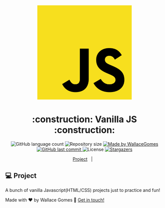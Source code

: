 <!-- Gera uma imagem no centro do readme, dê preferência para usar SVG  -->
<h1 align="center">
    <img alt="logoJS" title="#logoJS" src=".github/js_logo.svg" width="300px"/>
</h1>

<h1 align="center"> 
	:construction: Vanilla JS :construction:
</h1>

<p align="center">
  <!-- Mostra um botão que tem uma contagem de quantos tipos diferentes de linguagens são utilizadas nesse repositório -->
  <img alt="GitHub language count" src="https://img.shields.io/github/languages/count/WallaceGomes/vanilla-javascript?color=%2304D361">
  <!-- Tamanho do repositório -->
  <img alt="Repository size" src="https://img.shields.io/github/repo-size/WallaceGomes/vanilla-javascript">
	<!-- Link para o linkedin -->
  <a href="https://www.linkedin.com/in/wallace-cardoso-gomes/">
    <img alt="Made by WallaceGomes" src="https://img.shields.io/badge/made%20by-WallaceGomes-%2304D361">
  </a>
  <!-- Ultimo commit -->
  <a href="https://github.com/WallaceGomes/vanilla-javascript/commits/master">
    <img alt="GitHub last commit" src="https://img.shields.io/github/last-commit/WallaceGomes/vanilla-javascript">
  </a>
  <!-- Licensa -->
  <img alt="License" src="https://img.shields.io/badge/license-MIT-brightgreen">
  <!-- Quantas estrelas o repositório recebeu -->
   <a href="https://github.com/WallaceGomes/vanilla-javascript/stargazers">
    <img alt="Stargazers" src="https://img.shields.io/github/stars/WallaceGomes/vanilla-javascript?style=social">
  </a>
</p>

<p align="center">
  <a href="#-project">Project</a>&nbsp;&nbsp;&nbsp;|&nbsp;&nbsp;&nbsp;
</p>

## 💻 Project

A bunch of vanilla Javascript(HTML/CSS) projects just to practice and fun!

Made with ♥ by Wallace Gomes :wave: [Get in touch!](https://www.linkedin.com/in/wallace-cardoso-gomes/)

[nodejs]: https://nodejs.org/
[typescript]: https://www.typescriptlang.org/
[expo]: https://expo.io/
[reactjs]: https://reactjs.org
[rn]: https://facebook.github.io/react-native/
